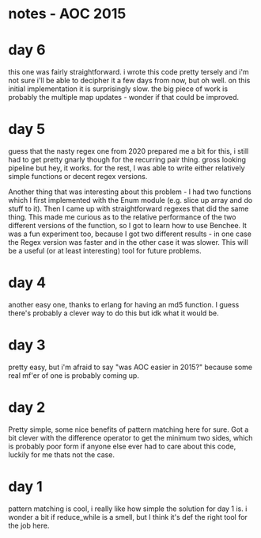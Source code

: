 # notes - AOC 2015

# day 6
this one was fairly straightforward. i wrote this code pretty tersely and i'm not sure i'll be able to decipher it a few days from now, but oh well. on this initial implementation it is surprisingly slow. the big piece of work is probably the multiple map updates - wonder if that could be improved.

# day 5
guess that the nasty regex one from 2020 prepared me a bit for this, i still had to get pretty gnarly though for the recurring pair thing. gross looking pipeline but hey, it works. for the rest, I was able to write either relatively simple functions or decent regex versions.

Another thing that was interesting about this problem - I had two functions which I first implemented with the Enum module (e.g. slice up array and do stuff to it). Then I came up with straightforward regexes that did the same thing. This made me curious as to the relative performance of the two different versions of the function, so I got to learn how to use Benchee. It was a fun experiment too, because I got two different results - in one case the Regex version was faster and in the other case it was slower. This will be a useful (or at least interesting) tool for future problems.

# day 4
another easy one, thanks to erlang for having an md5 function. I guess there's probably a clever way to do this but idk what it would be.

# day 3
pretty easy, but i'm afraid to say "was AOC easier in 2015?" because some real mf'er of one is probably coming up.

# day 2
Pretty simple, some nice benefits of pattern matching here for sure. Got a bit clever with the difference operator to get the minimum two sides, which is probably poor form if anyone else ever had to care about this code, luckily for me thats not the case.

# day 1
pattern matching is cool, i really like how simple the solution for day 1 is. i wonder a bit if reduce_while is a smell, but I think it's def the right tool for the job here.